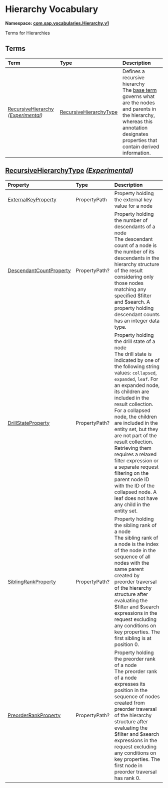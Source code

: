 # Hierarchy Vocabulary
**Namespace: [com.sap.vocabularies.Hierarchy.v1](Hierarchy.xml)**

Terms for Hierarchies


## Terms

Term|Type|Description
:---|:---|:----------
[RecursiveHierarchy](./Hierarchy.xml#L38:~:text=<Term%20Name="-,RecursiveHierarchy,-") *([Experimental](Common.md#Experimental))*|[RecursiveHierarchyType](#RecursiveHierarchyType)|<a name="RecursiveHierarchy"></a>Defines a recursive hierarchy<br>The [base term](https://oasis-tcs.github.io/odata-vocabularies/vocabularies/Org.OData.Aggregation.V1.html#RecursiveHierarchy) governs what are the nodes and parents in the hierarchy, whereas this annotation designates properties that contain derived information.

## <a name="RecursiveHierarchyType"></a>[RecursiveHierarchyType](./Hierarchy.xml#L46:~:text=<ComplexType%20Name="-,RecursiveHierarchyType,-") *([Experimental](Common.md#Experimental))*


Property|Type|Description
:-------|:---|:----------
[ExternalKeyProperty](./Hierarchy.xml#L48:~:text=<ComplexType%20Name="-,RecursiveHierarchyType,-")|PropertyPath|Property holding the external key value for a node
[DescendantCountProperty](./Hierarchy.xml#L51:~:text=<ComplexType%20Name="-,RecursiveHierarchyType,-")|PropertyPath?|Property holding the number of descendants of a node<br>The descendant count of a node is the number of its descendants in the hierarchy structure of the result considering only those nodes matching any specified $filter and $search. A property holding descendant counts has an integer data type.
[DrillStateProperty](./Hierarchy.xml#L55:~:text=<ComplexType%20Name="-,RecursiveHierarchyType,-")|PropertyPath?|Property holding the drill state of a node<br>The drill state is indicated by one of the following string values: `collapsed`, `expanded`, `leaf`. For an expanded node, its children are included in the result collection. For a collapsed node, the children are included in the entity set, but they are not part of the result collection. Retrieving them requires a relaxed filter expression or a separate request filtering on the parent node ID with the ID of the collapsed node. A leaf does not have any child in the entity set.
[SiblingRankProperty](./Hierarchy.xml#L59:~:text=<ComplexType%20Name="-,RecursiveHierarchyType,-")|PropertyPath?|Property holding the sibling rank of a node<br>The sibling rank of a node is the index of the node in the sequence of all nodes with the same parent created by preorder traversal of the hierarchy structure after evaluating the $filter and $search expressions in the request excluding any conditions on key properties. The first sibling is at position 0.
[PreorderRankProperty](./Hierarchy.xml#L63:~:text=<ComplexType%20Name="-,RecursiveHierarchyType,-")|PropertyPath?|Property holding the preorder rank of a node<br>The preorder rank of a node expresses its position in the sequence of nodes created from preorder traversal of the hierarchy structure after evaluating the $filter and $search expressions in the request excluding any conditions on key properties. The first node in preorder traversal has rank 0.
